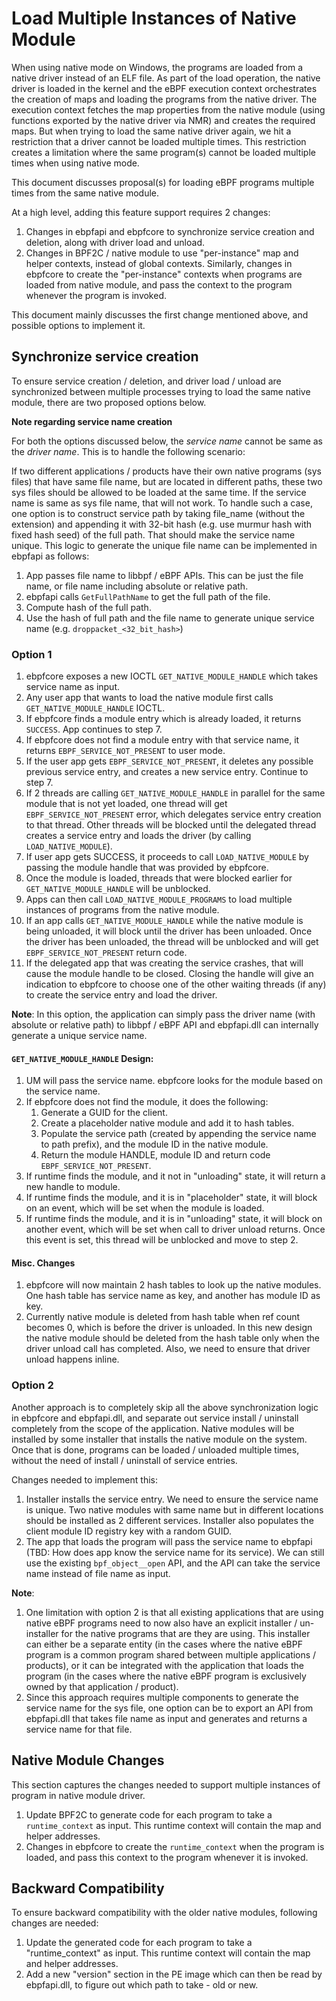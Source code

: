 # Load Multiple Instances of Native Module

When using native mode on Windows, the programs are loaded from a native driver instead of an ELF file. As part of the
load operation, the native driver is loaded in the kernel and the eBPF execution context orchestrates the creation of
maps and loading the programs from the native driver. The execution context fetches the map properties from the native
module (using functions exported by the native driver via NMR) and creates the required maps.
But when trying to load the same native driver again, we hit a restriction that a driver cannot be loaded multiple
times. This restriction creates a limitation where the same program(s) cannot be loaded multiple times when using
native mode.

This document discusses proposal(s) for loading eBPF programs multiple times from the same native module.

At a high level, adding this feature support requires 2 changes:
1. Changes in ebpfapi and ebpfcore to synchronize service creation and deletion, along with driver load and unload.
1. Changes in BPF2C / native module to use "per-instance" map and helper contexts, instead of global contexts.
Similarly, changes in ebpfcore to create the "per-instance" contexts when programs are loaded from native module,
and pass the context to the program whenever the program is invoked.

This document mainly discusses the first change mentioned above, and possible options to implement it.

## Synchronize service creation
To ensure service creation / deletion, and driver load / unload are synchronized between multiple processes trying to
load the same native module, there are two proposed options below.

**Note regarding service name creation**

For both the options discussed below, the *service name* cannot be same as the *driver name*. This is to handle the
following scenario:

If two different applications / products have their own native programs (sys files) that have same file name, but are
located in different paths, these two sys files should be allowed to be loaded at the same time. If the service name is
same as sys file name, that will not work. To handle such a case, one option is to construct service path by taking
file_name (without the extension) and appending it with 32-bit hash (e.g. use murmur hash with fixed hash seed) of the
full path. That should make the service name unique. This logic to generate the unique file name can be implemented in
ebpfapi as follows:
1. App passes file name to libbpf / eBPF APIs. This can be just the file name, or file name including absolute or
relative path.
2. ebpfapi calls `GetFullPathName` to get the full path of the file.
3. Compute hash of the full path.
4. Use the hash of full path and the file name to generate unique service name (e.g. `droppacket_<32_bit_hash>`)

### Option 1

1. ebpfcore exposes a new IOCTL `GET_NATIVE_MODULE_HANDLE` which takes service name as input.
2. Any user app that wants to load the native module first calls `GET_NATIVE_MODULE_HANDLE` IOCTL.
3. If ebpfcore finds a module entry which is already loaded, it returns `SUCCESS`. App continues to step 7.
4. If ebpfcore does not find a module entry with that service name, it returns `EBPF_SERVICE_NOT_PRESENT` to user mode.
5. If the user app gets `EBPF_SERVICE_NOT_PRESENT`, it deletes any possible previous service entry, and creates a new
   service entry. Continue to step 7.
6. If 2 threads are calling `GET_NATIVE_MODULE_HANDLE` in parallel for the same module that is not yet loaded, one
thread will get `EBPF_SERVICE_NOT_PRESENT` error, which delegates service entry creation to that thread. Other threads
will be blocked until the delegated thread creates a service entry and loads the driver (by calling
`LOAD_NATIVE_MODULE`).
7. If user app gets SUCCESS, it proceeds to call `LOAD_NATIVE_MODULE` by passing the module handle that was provided
by ebpfcore.
8. Once the module is loaded, threads that were blocked earlier for `GET_NATIVE_MODULE_HANDLE` will be unblocked.
9. Apps can then call `LOAD_NATIVE_MODULE_PROGRAMS` to load multiple instances of programs from the native module.
10. If an app calls `GET_NATIVE_MODULE_HANDLE` while the native module is being unloaded, it will block until the
driver has been unloaded. Once the driver has been unloaded, the thread will be unblocked and will get
`EBPF_SERVICE_NOT_PRESENT` return code.
11. If the delegated app that was creating the service crashes, that will cause the module handle to be closed. Closing
the handle will give an indication to ebpfcore to choose one of the other waiting threads (if any) to create the service
entry and load the driver.

**Note**: In this option, the application can simply pass the driver name (with absolute or relative path) to libbpf /
eBPF API and ebpfapi.dll can internally generate a unique service name.

#### `GET_NATIVE_MODULE_HANDLE` Design:
1. UM will pass the service name. ebpfcore looks for the module based on the service name.
2. If ebpfcore does not find the module, it does the following:
    1. Generate a GUID for the client.
    2. Create a placeholder native module and add it to hash tables.
    3. Populate the service path (created by appending the service name to path prefix), and the module ID in the
    native module.
    4. Return the module HANDLE, module ID and return code `EBPF_SERVICE_NOT_PRESENT`.
3. If runtime finds the module, and it not in "unloading" state, it will return a new handle to module.
4. If runtime finds the module, and it is in "placeholder" state, it will block on an event, which will be set when the
module is loaded.
5. If runtime finds the module, and it is in "unloading" state, it will block on another event, which will be set when
call to driver unload returns. Once this event is set, this thread will be unblocked and move to step 2.

#### Misc. Changes
1. ebpfcore will now maintain 2 hash tables to look up the native modules. One hash table has service name as key, and
another has module ID as key.
2. Currently native module is deleted from hash table when ref count becomes 0, which is before the driver is unloaded.
In this new design the native module should be deleted from the hash table only when the driver unload call has
completed. Also, we need to ensure that driver unload happens inline.

### Option 2
Another approach is to completely skip all the above synchronization logic in ebpfcore and ebpfapi.dll, and separate
out service install / uninstall completely from the scope of the application. Native modules will be installed by some
installer that installs the native module on the system. Once that is done, programs can be loaded / unloaded multiple
times, without the need of install / uninstall of service entries.

Changes needed to implement this:
1. Installer installs the service entry. We need to ensure the service name is unique. Two native modules with same
name but in different locations should be installed as 2 different services. Installer also populates the client module
ID registry key with a random GUID.
2. The app that loads the program will pass the service name to ebpfapi (TBD: How does app know the service name for its
service). We can still use the existing `bpf_object__open` API, and the API can take the service name instead of file
name as input.

**Note**:
1. One limitation with option 2 is that all existing applications that are using native eBPF programs need to now
also have an explicit installer / un-installer for the native programs that are they are using. This installer can
either be a separate entity (in the cases where the native eBPF program is a common program shared between multiple
applications / products), or it can be integrated with the application that loads the program (in the cases where the
native eBPF program is exclusively owned by that application / product).
2. Since this approach requires multiple components to generate the service name for the sys file, one option can be to
export an API from ebpfapi.dll that takes file name as input and generates and returns a service name for that file.

## Native Module Changes
This section captures the changes needed to support multiple instances of program in native module driver.

1. Update BPF2C to generate code for each program to take a `runtime_context` as input. This runtime context will
contain the map and helper addresses.
2. Changes in ebpfcore to create the `runtime_context` when the program is loaded, and pass this context to the
program whenever it is invoked.

## Backward Compatibility
To ensure backward compatibility with the older native modules, following changes are needed:

1. Update the generated code for each program to take a "runtime_context" as input. This runtime context will contain the map and helper addresses.
2. Add a new "version" section in the PE image which can then be read by ebpfapi.dll, to figure out which path to take - old or new.
